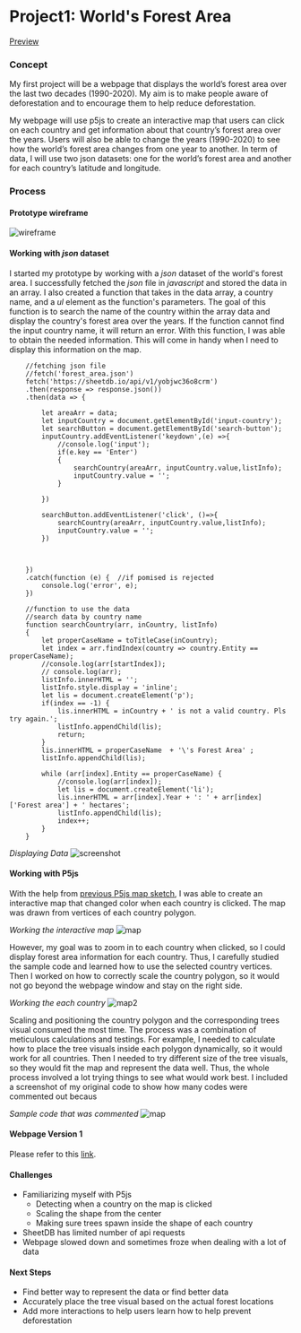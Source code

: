 # Project1: World's Forest Area

[Preview](https://pangnasun.github.io/ConnectionsLab/Week-4/Project1/version1/)

### Concept

My first project will be a webpage that displays the world’s forest area over the last two decades (1990-2020). My aim is to make people aware of deforestation and to encourage them to help reduce deforestation. 

My webpage will use p5js to create an interactive map that users can click on each country and get information about that country’s forest area over the years. Users will also be able to change the years (1990-2020) to see how the world’s forest area changes from one year to another. In term of data, I will use two json datasets: one for the world’s forest area and another for each country’s latitude and longitude. 

### Process
#### Prototype wireframe
![wireframe](Project1/images/wireframes/p1_wireframe1.png)

#### Working with *json* dataset

I started my prototype by working with a *json* dataset of the world's forest area. I successfully fetched the *json* file in *javascript* and stored the data in an array. I also created a function that takes in the data array, a country name, and a *ul* element as the function's parameters. The goal of this function is to search the name of the country within the array data and display the country's forest area over the years. If the function cannot find the input country name, it will return an error. With this function, I was able to obtain the needed information. This will come in handy when I need to display this information on the map.

```
    //fetching json file
    //fetch('forest_area.json') 
    fetch('https://sheetdb.io/api/v1/yobjwc36o8crm')
    .then(response => response.json())
    .then(data => { 

        let areaArr = data;      
        let inputCountry = document.getElementById('input-country');
        let searchButton = document.getElementById('search-button');
        inputCountry.addEventListener('keydown',(e) =>{
            //console.log('input');
            if(e.key == 'Enter')
            {
                searchCountry(areaArr, inputCountry.value,listInfo);
                inputCountry.value = '';
            }
           
        }) 

        searchButton.addEventListener('click', ()=>{
            searchCountry(areaArr, inputCountry.value,listInfo);
            inputCountry.value = '';
        })

        

    })
    .catch(function (e) {  //if pomised is rejected
        console.log('error', e);
    })
    
    //function to use the data
    //search data by country name
    function searchCountry(arr, inCountry, listInfo) 
    {
        let properCaseName = toTitleCase(inCountry);
        let index = arr.findIndex(country => country.Entity == properCaseName);
        //console.log(arr[startIndex]);
        // console.log(arr);
        listInfo.innerHTML = '';
        listInfo.style.display = 'inline';
        let lis = document.createElement('p');
        if(index == -1) {
            lis.innerHTML = inCountry + ' is not a valid country. Pls try again.';
            listInfo.appendChild(lis);
            return;
        }
        lis.innerHTML = properCaseName  + '\'s Forest Area' ;
        listInfo.appendChild(lis);

        while (arr[index].Entity == properCaseName) {
            //console.log(arr[index]);
            let lis = document.createElement('li');
            lis.innerHTML = arr[index].Year + ': ' + arr[index]['Forest area'] + ' hectares';
            listInfo.appendChild(lis);
            index++;
        }
    }

```
*Displaying Data*
![screenshot](Project1/images/json_screenshot.png)

#### Working with P5js

With the help from [previous P5js map sketch](https://editor.p5js.org/Kumu-Paul/sketches/8awPJGZQ4), I was able to create an interactive map that changed color when each country is clicked. The map was drawn from vertices of each country polygon. 

*Working the interactive map*
![map](Project1/images/map1.png)

However, my goal was to zoom in to each country when clicked, so I could display forest area information for each country. Thus, I carefully studied the sample code and learned how to use the selected country vertices. Then I worked on how to correctly scale the country polygon, so it would not go beyond the webpage window and stay on the right side. 

*Working the each country*
![map2](Project1/images/map2.png)

Scaling and positioning the country polygon and the corresponding trees visual consumed the most time. The process was a combination of meticulous calculations and testings. For example, I needed to calculate how to place the tree visuals inside each polygon dynamically, so it would work for all countries. Then I needed to try different size of the tree visuals, so they would fit the map and represent the data well. Thus, the whole process involved a lot trying things to see what would work best. I included a screenshot of my original code to show how many codes were commented out becaus

*Sample code that was commented*
![map](Project1/images/comments.png)

#### Webpage Version 1
Please refer to this [link](https://pangnasun.github.io/ConnectionsLab/Week-4/Project1/version1/).

#### Challenges
- Familiarizing myself with P5js
    - Detecting when a country on the map is clicked
    - Scaling the shape from the center
    - Making sure trees spawn inside the shape of each country
- SheetDB has limited number of api requests
- Webpage slowed down and sometimes froze when dealing with a lot of data

#### Next Steps
-   Find better way to represent the data or find better data
-   Accurately place the tree visual based on the actual forest locations
-   Add more interactions to help users learn how to help prevent deforestation
